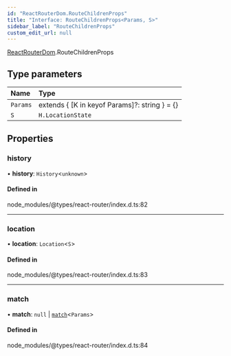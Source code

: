 ```yaml
---
id: "ReactRouterDom.RouteChildrenProps"
title: "Interface: RouteChildrenProps<Params, S>"
sidebar_label: "RouteChildrenProps"
custom_edit_url: null
---
```


[ReactRouterDom](../namespaces/ReactRouterDom.md).RouteChildrenProps

## Type parameters

| Name | Type |
| :------ | :------ |
| `Params` | extends { [K in keyof Params]?: string } = {} |
| `S` | `H.LocationState` |

## Properties

### history

• **history**: `History`<`unknown`\>

#### Defined in

node_modules/@types/react-router/index.d.ts:82

___

### location

• **location**: `Location`<`S`\>

#### Defined in

node_modules/@types/react-router/index.d.ts:83

___

### match

• **match**: ``null`` \| [`match`](ReactRouterDom.match.md)<`Params`\>

#### Defined in

node_modules/@types/react-router/index.d.ts:84
